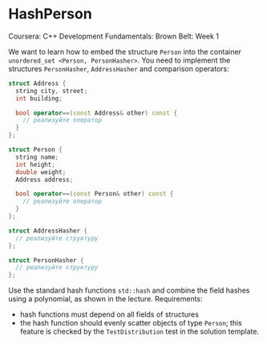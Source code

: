 # HashPerson
Coursera: C++ Development Fundamentals: Brown Belt: Week 1

We want to learn how to embed the structure ```Person``` into the container ```unordered_set <Person, PersonHasher>```. You need to implement the structures ```PersonHasher```,
```AddressHasher``` and comparison operators:
```c++
struct Address {
  string city, street;
  int building;

  bool operator==(const Address& other) const {
    // реализуйте оператор
  }
};

struct Person {
  string name;
  int height;
  double weight;
  Address address;

  bool operator==(const Person& other) const {
    // реализуйте оператор
  }
};

struct AddressHasher {
  // реализуйте структуру
};

struct PersonHasher {
  // реализуйте структуру
};
```

Use the standard hash functions ```std::hash``` and combine the field hashes using a polynomial, as shown in the lecture.
Requirements:
   - hash functions must depend on all fields of structures
   - the hash function should evenly scatter objects of type ```Person```; this feature is checked by the ```TestDistribution``` test in the solution template.

